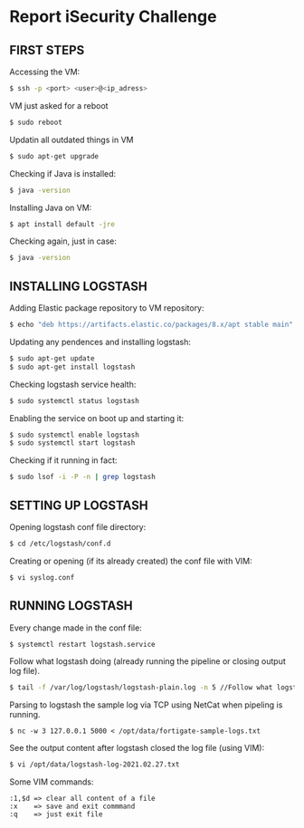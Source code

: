 # Report iSecurity Challenge

## FIRST STEPS

Accessing the VM:
```bash
$ ssh -p <port> <user>@<ip_adress>
```

VM just asked for a reboot
```bash
$ sudo reboot
```

Updatin all outdated things in VM
```bash
$ sudo apt-get upgrade
```

Checking if Java is installed:
```bash
$ java -version
```

Installing Java on VM:
```bash
$ apt install default -jre
```

Checking again, just in case:
```bash
$ java -version
```


## INSTALLING LOGSTASH

Adding Elastic package repository to VM repository:
```bash
$ echo "deb https://artifacts.elastic.co/packages/8.x/apt stable main" | sudo tee -a /etc/apt/sources.list.d/elastic-8.x.list
```

Updating any pendences and installing logstash:
```bash
$ sudo apt-get update
$ sudo apt-get install logstash
```

Checking logstash service health:
```bash
$ sudo systemctl status logstash
```

Enabling the service on boot up and starting it:
```bash
$ sudo systemctl enable logstash 
$ sudo systemctl start logstash
```

Checking if it running in fact:
```bash
$ sudo lsof -i -P -n | grep logstash
```

## SETTING UP LOGSTASH

Opening logstash conf file directory:
```bash
$ cd /etc/logstash/conf.d
```

Creating or opening (if its already created) the conf file with VIM:
```bash
$ vi syslog.conf
```

## RUNNING LOGSTASH

Every change made in the conf file:
```bash
$ systemctl restart logstash.service
```

Follow what logstash doing (already running the pipeline or closing output log file).
```bash
$ tail -f /var/log/logstash/logstash-plain.log -n 5 //Follow what logstash doing
```

Parsing to logstash the sample log via TCP using NetCat when pipeling is running.
```
$ nc -w 3 127.0.0.1 5000 < /opt/data/fortigate-sample-logs.txt
```

See the output content after logstash closed the log file (using VIM):
```bash
$ vi /opt/data/logstash-log-2021.02.27.txt
```

Some VIM commands:
```
:1,$d => clear all content of a file
:x    => save and exit commmand
:q    => just exit file
```

